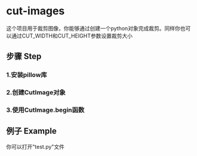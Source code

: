 # cut-images

这个项目用于裁剪图像，你能够通过创建一个python对象完成裁剪。同样你也可以通过CUT_WIDTH和CUT_HEIGHT参数设置裁剪大小

## 步骤 Step
### 1.安装pillow库
### 2.创建CutImage对象
### 3.使用CutImage.begin函数

## 例子 Example
你可以打开"test.py"文件
